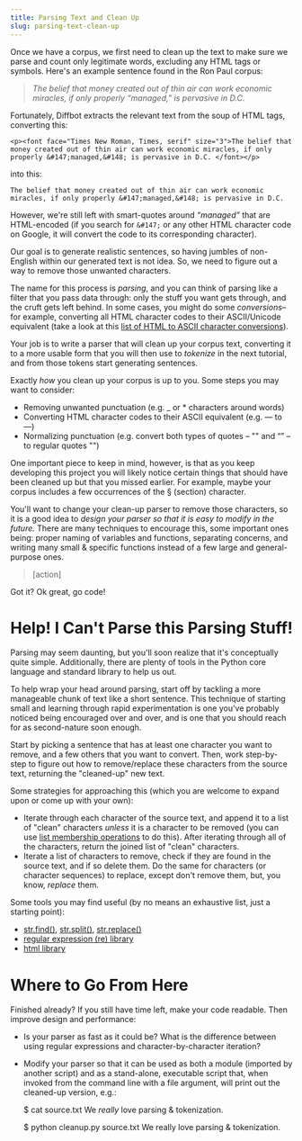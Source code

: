 ```yaml
---
title: Parsing Text and Clean Up
slug: parsing-text-clean-up
---
```


Once we have a corpus, we first need to clean up the text to make sure we parse and count only legitimate words, excluding any HTML tags or symbols. Here's an example sentence found in the Ron Paul corpus:

> *The belief that money created out of thin air can work economic miracles, if only properly “managed,” is pervasive in D.C.*

Fortunately, Diffbot extracts the relevant text from the soup of HTML tags, converting this:

	<p><font face="Times New Roman, Times, serif" size="3">The belief that money created out of thin air can work economic miracles, if only properly &#147;managed,&#148; is pervasive in D.C. </font></p>

into this:

	The belief that money created out of thin air can work economic miracles, if only properly &#147;managed,&#148; is pervasive in D.C.

However, we're still left with smart-quotes around *“managed”* that are HTML-encoded (if you search for `&#147;` or any other HTML character code on Google, it will convert the code to its corresponding character).

Our goal is to generate realistic sentences, so having jumbles of non-English within our generated text is not idea. So, we need to figure out a way to remove those unwanted characters.

The name for this process is *parsing*, and you can think of parsing like a filter that you pass data through: only the stuff you want gets through, and the cruft gets left behind. In some cases, you might do some *conversions*–for example, converting all HTML character codes to their ASCII/Unicode equivalent (take a look at this [list of HTML to ASCII character conversions](http://www.ascii.cl/htmlcodes.htm)).

Your job is to write a parser that will clean up your corpus text, converting it to a more usable form that you will then use to *tokenize* in the next tutorial, and from those tokens start generating sentences.

Exactly *how* you clean up your corpus is up to you. Some steps you may want to consider:

* Removing unwanted punctuation (e.g. _ or * characters around words)
* Converting HTML character codes to their ASCII equivalent (e.g. &#8212; to —)
* Normalizing punctuation (e.g. convert both types of quotes – "" and “” – to regular quotes "")

One important piece to keep in mind, however, is that as you keep developing this project you will likely notice certain things that should have been cleaned up but that you missed earlier. For example, maybe your corpus includes a few occurrences of the § (section) character.

You'll want to change your clean-up parser to remove those characters, so it is a good idea to *design your parser so that it is easy to modify in the future.* There are many techniques to encourage this, some important ones being: proper naming of variables and functions, separating concerns, and writing many small & specific functions instead of a few large and general-purpose ones.

> [action]
>
Got it? Ok great, go code!

Help! I Can't Parse this Parsing Stuff!
==
Parsing may seem daunting, but you'll soon realize that it's conceptually quite simple. Additionally, there are plenty of tools in the Python core language and standard library to help us out.

To help wrap your head around parsing, start off by tackling a more manageable chunk of text like a short sentence. This technique of starting small and learning through rapid experimentation is one you've probably noticed being encouraged over and over, and is one that you should reach for as second-nature soon enough.

Start by picking a sentence that has at least one character you want to remove, and a few others that you want to convert. Then, work step-by-step to figure out how to remove/replace these characters from the source text, returning the "cleaned-up" new text.

Some strategies for approaching this (which you are welcome to expand upon or come up with your own):

* Iterate through each character of the source text, and append it to a list of "clean" characters *unless* it is a character to be removed (you can use [list membership operations](https://docs.python.org/3/library/stdtypes.html#common-sequence-operations) to do this). After iterating through all of the characters, return the joined list of "clean" characters.
* Iterate a list of characters to remove, check if they are found in the source text, and if so delete them. Do the same for characters (or character sequences) to replace, except don't remove them, but, you know, *replace* them.

Some tools you may find useful (by no means an exhaustive list, just a starting point):

* [str.find()](https://docs.python.org/3/library/stdtypes.html#str.find), [str.split()](https://docs.python.org/3/library/stdtypes.html#str.split), [str.replace()](https://docs.python.org/3/library/stdtypes.html#str.replace)
* [regular expression (re) library](https://docs.python.org/3/library/re.html)
* [html library](https://docs.python.org/3/library/html.html)

Where to Go From Here
==
Finished already? If you still have time left, make your code readable. Then improve design and performance:

* Is your parser as fast as it could be? What is the difference between using regular expressions and character-by-character iteration?
* Modify your parser so that it can be used as both a module (imported by another script) and as a stand-alone, executable script that, when invoked from the command line with a file argument, will print out the cleaned-up version, e.g.:

	$ cat source.txt
	We _really_ love parsing &#38; tokenization.

	$ python cleanup.py source.txt
	We really love parsing & tokenization.
